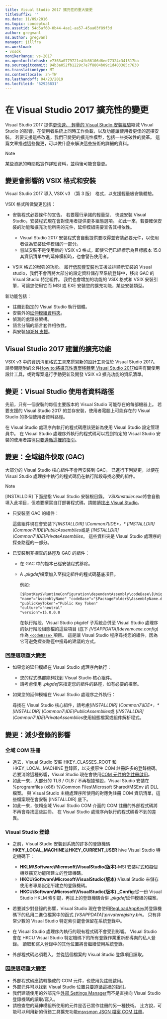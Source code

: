 ```yaml
---
title: Visual Studio 2017 擴充性的重大變更
titleSuffix: ''
ms.date: 11/09/2016
ms.topic: conceptual
ms.assetid: 54d5af60-0b44-4ae1-aa57-45aa03f89f3d
author: gregvanl
ms.author: gregvanl
manager: jillfra
ms.workload:
- vssdk
monikerRange: vs-2017
ms.openlocfilehash: e7363a0779721e4fb36106d6ee77324c341517ba
ms.sourcegitcommit: 94b3a052fb1229c7e7f8804b09c1d403385c7630
ms.translationtype: MT
ms.contentlocale: zh-TW
ms.lasthandoff: 04/23/2019
ms.locfileid: "62926831"
---
```

# <a name="changes-in-visual-studio-2017-extensibility"></a>在 Visual Studio 2017 擴充性的變更

Visual Studio 2017 提供[更快速、 輕量的 Visual Studio 安裝經驗](https://devblogs.microsoft.com/visualstudio/faster-leaner-visual-studio-installer)縮減 Visual Studio 的影響，在使用者系統上同時工作負載，以及功能讓使用者更佳的選擇安裝。 若要支援這些改進，我們已變更的擴充性模型，包括一些突破性的變革。 這篇文章描述這些變更，可以做什麼來解決這些技術的詳細的資料。

> [!NOTE]
> 某些資訊的時間點實作詳細資料，並稍後可能會變更。

## <a name="changes-affecting-vsix-format-and-installation"></a>變更會影響的 VSIX 格式和安裝

Visual Studio 2017 導入 VSIX v3 （第 3 版） 格式，以支援輕量級安裝體驗。

VSIX 格式所做變更包括：

* 安裝程式必要條件的宣告。 若要履行承諾的輕量型、 快速安裝 Visual Studio，安裝程式現在會對使用者提供更多組態選項。 如此一來，若要確保安裝的功能和擴充功能所需的元件，延伸模組需要宣告其相依性。

  * Visual Studio 2017 安裝程式會自動提供要取得並安裝必要元件，以使用者做為安裝延伸模組的一部分。
  * 嘗試安裝不是使用新的 VSIX v3 格式，即使它們已經標示為目標版本 15.0 其資訊清單中的延伸模組時，也會警告使用者。

* VSIX 格式的增強的功能。 履行[低影響安裝](https://devblogs.microsoft.com/visualstudio/anatomy-of-a-low-impact-visual-studio-install)也支援並排顯示安裝的 Visual studio，我們不會再將大部分的設定資料儲存至系統登錄中，移出 GAC 的 Visual Studio 特定組件。 我們也會增加的功能的 VSIX 格式和 VSIX 安裝引擎，可讓您使用它而 MSI 或 EXE 安裝您的擴充功能，某些安裝類型。

新功能包括：

* 註冊到指定的 Visual Studio 執行個體。
* 安裝外的[延伸模組資料夾](set-install-root.md)。
* 偵測的處理器架構。
* 語言分隔的語言套件相依性。
* 與安裝[NGEN 支援](ngen-support.md)。

## <a name="build-an-extension-for-visual-studio-2017"></a>Visual Studio 2017 建置的擴充功能

VSIX v3 中的資訊清單格式工具來撰寫新的設計工具位於 Visual Studio 2017。 請參閱隨附的文件[How to:將擴充性專案移轉至 Visual Studio 2017](how-to-migrate-extensibility-projects-to-visual-studio-2017.md)如需有關使用設計工具，或對專案進行手動更新及開發 VSIX v3 擴充功能的資訊清單。

## <a name="change-visual-studio-user-data-path"></a>變更：Visual Studio 使用者資料路徑

先前，只有一個安裝的每個主要版本的 Visual Studio 可能存在的每部機器上。 若要支援的 Visual Studio 2017 的並存安裝，使用者電腦上可能存在的 Visual Studio 的多個使用者資料路徑。

在 Visual Studio 處理序內執行的程式碼應該更新為使用 Visual Studio 設定管理員中。 在 Visual Studio 處理序外執行的程式碼可以找到特定的 Visual Studio 安裝的使用者路徑[只要遵循這裡的指引](locating-visual-studio.md)。

## <a name="change-global-assembly-cache-gac"></a>變更：全域組件快取 (GAC)

大部分的 Visual Studio 核心組件不會再安裝到 GAC。 已進行下列變更，以便在 Visual Studio 處理序中執行的程式碼仍在執行階段尋找必要的組件。

> [!NOTE]
> [INSTALLDIR] 下面是指 Visual Studio 安裝根目錄。 *VSIXInstaller.exe*將會自動填入此項目，但若要撰寫自訂部署程式碼，請閱讀[找出 Visual Studio](locating-visual-studio.md)。

* 只安裝至 GAC 的組件：

   這些組件現在會安裝下<em>[INSTALLDIR] \Common7\IDE\*，* [INSTALLDIR] \Common7\IDE\PublicAssemblies</em>或是 *[INSTALLDIR] \Common7\IDE\PrivateAssemblies*。 這些資料夾是 Visual Studio 處理序的探查路徑的一部分。

* 已安裝到非探查的路徑及 GAC 的組件：

   * 在 GAC 中的複本已從安裝程式移除。
   * A *.pkgdef*檔案加入至指定組件的程式碼基底項目。

      例如: 

      ```xml
      [$RootKey$\RuntimeConfiguration\dependentAssembly\codeBase\{UniqueGUID}]
      "name"="AssemblyName" "codeBase"="$PackageFolder$\AssemblyName.dll"
      "publicKeyToken"="Public Key Token"
      "culture"="neutral"
      "version"=15.0.0.0
      ```

      在執行階段，Visual Studio pkgdef 子系統合併至 Visual Studio 處理序的執行階段組態檔的這些項目 (底下 *[VSAPPDATA]\devenv.exe.config*) 作為[ `<codeBase>` ](/dotnet/framework/configure-apps/file-schema/runtime/codebase-element)項目。 這是讓 Visual Studio 程序尋找您的組件，因為它可避免探查路徑中搜尋的建議的方式。

### <a name="reacting-to-this-breaking-change"></a>回應這項重大變更

* 如果您的延伸模組在 Visual Studio 處理序內執行：

   * 您的程式碼都能夠找到 Visual Studio 核心組件。
   * 請考慮使用 *.pkgdef*來指定您的組件的路徑，如有必要的檔案。

* 如果您的延伸模組在 Visual Studio 處理序之外執行：

   尋找在 Visual Studio 核心組件，請考慮<em>[INSTALLDIR] \Common7\IDE\*，* [INSTALLDIR] \Common7\IDE\PublicAssemblies</em>或 *[INSTALLDIR] \Common7\IDE\PrivateAssemblies*使用組態檔案或組件解析程式。

## <a name="change-reduce-registry-impact"></a>變更：減少登錄的影響

### <a name="global-com-registration"></a>全域 COM 註冊

* 過去，Visual Studio 安裝 HKEY_CLASSES_ROOT 和 HKEY_LOCAL_MACHINE 登錄區，以支援原生 COM 註冊許多的登錄機碼。 若要消除這種影響，Visual Studio 現在會使用[COM 元件的免註冊啟用](https://msdn.microsoft.com/library/ms973913.aspx)。
* 如此一來，大部分的 TLB / OLB / 不再根據預設，Visual Studio 安裝在 %programfiles (x86) %\Common Files\Microsoft Shared\MSEnv 的 DLL 檔案。 與 Visual Studio 主機處理序所使用的對應免註冊 COM 資訊清單，這些檔案現在會安裝 [INSTALLDIR] 底下。
* 如此一來，依賴全域 Visual Studio COM 介面的 COM 註冊的外部程式碼將不再會尋找這些註冊。 在 Visual Studio 處理序內執行的程式碼看不到的差異。

### <a name="visual-studio-registry"></a>Visual Studio 登錄

* 之前，Visual Studio 安裝到系統的許多的登錄機碼**HKEY_LOCAL_MACHINE**並**HKEY_CURRENT_USER** hive Visual Studio 特定機碼下：

  * **HKLM\Software\Microsoft\VisualStudio\{版本}**:MSI 安裝程式和每個機器擴充功能所建立的登錄機碼。
  * **HKCU\Software\Microsoft\VisualStudio\{版本}**:Visual Studio 來儲存使用者專屬設定所建立的登錄機碼。
  * **HKCU\Software\Microsoft\VisualStudio\{版本} _Config**:從一份 Visual Studio HKLM 索引鍵，再加上的登錄機碼合併 *.pkgdef*延伸模組的檔案。

* 若要減少對登錄的影響，Visual Studio 現在會使用[RegLoadAppKey](/windows/desktop/api/winreg/nf-winreg-regloadappkeya)將登錄機碼下的私用二進位檔案中的函式 *[VSAPPDATA]\privateregistry.bin*。 只有非常少數的 Visual Studio 特定索引鍵會保留在系統登錄中。
* 在 Visual Studio 處理序內執行的現有程式碼不會受到影響。 Visual Studio 會在 HKCU Visual Studio 特定機碼下的所有登錄作業重新都導向的私人登錄。 讀取和寫入登錄中的其他位置將會繼續使用系統登錄。
* 外部程式碼必須載入，並從這個檔案的 Visual Studio 登錄項目讀取。

### <a name="react-to-this-breaking-change"></a>因應這項重大變更

* 外部程式碼應該轉換成的 COM 元件，也使用免註冊啟用。
* 外部元件可以找到 Visual Studio 位置[只要遵循這裡的指引](https://devblogs.microsoft.com/setup/changes-to-visual-studio-15-setup)。
* 我們建議使用的外部元件[外部 Settings Manager](/dotnet/api/microsoft.visualstudio.settings.externalsettingsmanager)而不是直接向 Visual Studio 登錄機碼的讀取/寫入。
* 請檢查您的延伸模組所使用的元件是否已實作註冊的另一種技術。 比方說，可能可以利用新的偵錯工具擴充功能[msvsmon JSON 檔案 COM 註冊](migrate-debugger-COM-registration.md)。
